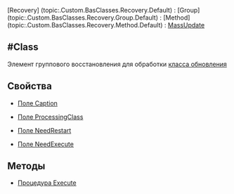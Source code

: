 ﻿---
Title: Компонент Recovery.MassUpdates.Class
Keywords: Recovery
Link: .Recovery.MassUpdates.Class
---

[Recovery]  (topic:.Custom.BasClasses.Recovery.Default) :
[Group]     (topic:.Custom.BasClasses.Recovery.Group.Default) :
[Method]    (topic:.Custom.BasClasses.Recovery.Method.Default) :
[MassUpdate](topic:.Custom.BasClasses.Recovery.MassUpdates.Default)

#Class
---

Элемент группового восстановления для обработки [класса обновления](topic:.Custom.BasClasses.ProfileInfo.Update.Default)

## Свойства

* [Поле Caption](Caption)
* [Поле ProcessingClass](ProcessingClass)

* [Поле NeedRestart](NeedRestart)
* [Поле NeedExecute](NeedExecute)

## Методы

* [Процедура Execute](Execute)
